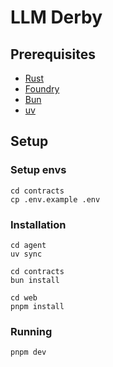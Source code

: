 # LLM Derby

## Prerequisites

- [Rust](https://www.rust-lang.org/tools/install)
- [Foundry](https://book.getfoundry.sh/getting-started/installation)
- [Bun](https://bun.sh/docs/installation)
- [uv](https://github.com/astral-sh/uv)

## Setup

### Setup envs

```
cd contracts
cp .env.example .env
```

### Installation

```
cd agent
uv sync
```

```
cd contracts
bun install
```

```
cd web
pnpm install
```

### Running

```
pnpm dev
```